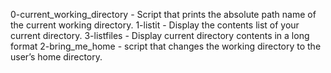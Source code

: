 0-current_working_directory - Script that prints the absolute path name of the current working directory.
1-listit - Display the contents list of your current directory.
3-listfiles - Display current directory contents in a long format
2-bring_me_home -  script that changes the working directory to the user’s home directory.
